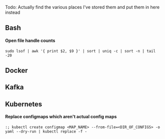 Todo: Actually find the various places I've stored them and put them in here instead
## Bash
#### Open file handle counts
```
sudo lsof | awk '{ print $2, $9 }' | sort | uniq -c | sort -n | tail -20
```

## Docker

## Kafka

## Kubernetes
#### Replace configmaps which aren't actual config maps
```
:; kubectl create configmap <MAP_NAME> --from-file=<DIR_OF_CONFIGS> -o yaml --dry-run | kubectl replace -f -
```


